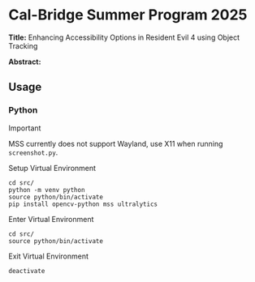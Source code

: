 # Cal-Bridge Summer Program 2025
**Title:** Enhancing Accessibility Options in Resident Evil 4 using Object Tracking

**Abstract:**

## Usage

### Python
> [!IMPORTANT]
> MSS currently does not support Wayland, use X11 when running `screenshot.py`.

Setup Virtual Environment
```shell
cd src/
python -m venv python
source python/bin/activate
pip install opencv-python mss ultralytics
```

Enter Virtual Environment
```shell
cd src/
source python/bin/activate
```

Exit Virtual Environment
```shell
deactivate
```
